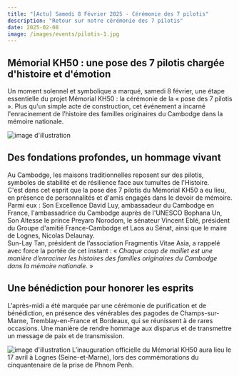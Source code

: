 ```yaml
---
title: "[Actu] Samedi 8 Février 2025 - Cérémonie des 7 pilotis"
description: "Retour sur notre cérémonie des 7 pilotis"
date: 2025-02-08
image: /images/events/pilotis-1.jpg
---
```


## Mémorial KH50 : une pose des 7 pilotis chargée d'histoire et d'émotion
Un moment solennel et symbolique a marqué, samedi 8 février, une étape essentielle du projet Mémorial KH50 : la cérémonie de la « pose des 7 pilotis ». Plus qu'un simple acte de construction, cet événement a incarné l'enracinement de l’histoire des familles originaires du Cambodge dans la mémoire nationale.

![image d'illustration](/images/events/pilotis-1.jpg)

## Des fondations profondes, un hommage vivant
Au Cambodge, les maisons traditionnelles reposent sur des pilotis, symboles de stabilité et de résilience face aux tumultes de l'Histoire.<br>
C'est dans cet esprit que la pose des 7 pilotis du Mémorial KH50 a eu lieu, en présence de personnalités et d'amis engagés dans le devoir de mémoire. Parmi eux : Son Excellence David Luy, ambassadeur du Cambodge en France, l'ambassadrice du Cambodge auprès de l'UNESCO Bophana Un, Son Altesse le prince Preyaro Norodom, le sénateur Vincent Eblé, président du Groupe d'amitié France-Cambodge et Laos au Sénat, ainsi que le maire de Lognes, Nicolas Delaunay.<br>
Sun-Lay Tan, président de l’association Fragmentis Vitae Asia, a rappelé avec force la portée de cet instant : « _Chaque coup de maillet est une manière d’enraciner les histoires des familles originaires du Cambodge dans la mémoire nationale._ »<br>

## Une bénédiction pour honorer les esprits
L'après-midi a été marquée par une cérémonie de purification et de bénédiction, en présence des vénérables des pagodes de Champs-sur-Marne, Tremblay-en-France et Bordeaux, qui se réunissent à de rares occasions. Une manière de rendre hommage aux disparus et de transmettre un message de paix et de transmission.

![image d'illustration](/images/events/pilotis-2.jpg)
L’inauguration officielle du Mémorial KH50 aura lieu le 17 avril à Lognes (Seine-et-Marne), lors des commémorations du cinquantenaire de la prise de Phnom Penh.

 

